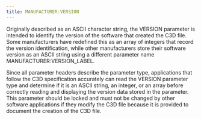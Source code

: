 ```yaml
---
title: MANUFACTURER:VERSION
---
```


Originally described as an ASCII character string, the VERSION parameter is intended to identify the version of the software that created the C3D file.  Some manufacturers have redefined this as an array of integers that record the version identification, while other manufacturers store their software version as an ASCII string using a different parameter name MANUFACTURER:VERSION_LABEL.

Since all parameter headers describe the parameter type, applications that follow the C3D specification accurately can read the VERSION parameter type and determine if it is an ASCII string, an integer, or an array before correctly reading and displaying the version data stored in the parameter.  This parameter should be locked and must not be changed by other software applications if they modify the C3D file because it is provided to document the creation of the C3D file.
